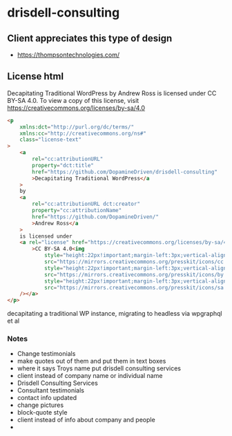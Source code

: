 # drisdell-consulting

## Client appreciates this type of design

- https://thompsontechnologies.com/

## License html

Decapitating Traditional WordPress by Andrew Ross is licensed under CC BY-SA 4.0.
To view a copy of this license, visit https://creativecommons.org/licenses/by-sa/4.0

```html
<p
	xmlns:dct="http://purl.org/dc/terms/"
	xmlns:cc="http://creativecommons.org/ns#"
	class="license-text"
>
	<a
		rel="cc:attributionURL"
		property="dct:title"
		href="https://github.com/DopamineDriven/drisdell-consulting"
		>Decapitating Traditional WordPress</a
	>
	by
	<a
		rel="cc:attributionURL dct:creator"
		property="cc:attributionName"
		href="https://github.com/DopamineDriven/"
		>Andrew Ross</a
	>
	is licensed under
	<a rel="license" href="https://creativecommons.org/licenses/by-sa/4.0"
		>CC BY-SA 4.0<img
			style="height:22px!important;margin-left:3px;vertical-align:text-bottom;"
			src="https://mirrors.creativecommons.org/presskit/icons/cc.svg?ref=chooser-v1" /><img
			style="height:22px!important;margin-left:3px;vertical-align:text-bottom;"
			src="https://mirrors.creativecommons.org/presskit/icons/by.svg?ref=chooser-v1" /><img
			style="height:22px!important;margin-left:3px;vertical-align:text-bottom;"
			src="https://mirrors.creativecommons.org/presskit/icons/sa.svg?ref=chooser-v1"
	/></a>
</p>
```

decapitating a traditional WP instance, migrating to headless via wpgraphql et al

### Notes

- Change testimonials
- make quotes out of them and put them in text boxes
- where it says Troys name put drisdell consulting services
- client instead of company name or individual name
- Drisdell Consulting Services
- Consultant testimonials
- contact info updated
- change pictures
- block-quote style
- client instead of info about company and people
-
